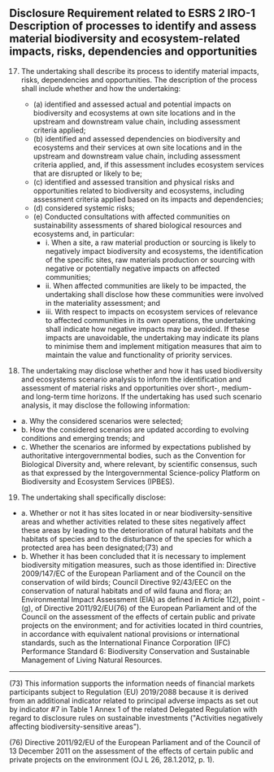 ## Disclosure Requirement related to ESRS 2 IRO-1 Description of processes to identify and assess material biodiversity and ecosystem-related impacts, risks, dependencies and opportunities

17. The undertaking shall describe its process to identify material impacts, risks, dependencies and opportunities. The description of the process shall include whether and how the undertaking:

	- (a) identified and assessed actual and potential impacts on biodiversity and ecosystems at own site locations and in the upstream and downstream value chain, including assessment criteria applied; 
	- (b) identified and assessed dependencies on biodiversity and ecosystems and their services at own site locations and in the upstream and downstream value chain, including assessment criteria applied, and, if this assessment includes ecosystem services that are disrupted or likely to be; 
	- (c) identified and assessed transition and physical risks and opportunities related to biodiversity and ecosystems, including assessment criteria applied based on its impacts and dependencies; 
	- (d) considered systemic risks; 
	- (e) Conducted consultations with affected communities on sustainability assessments of shared biological resources and ecosystems and, in particular:
		+ i. When a site, a raw material production or sourcing is likely to negatively impact biodiversity and ecosystems, the identification of the specific sites, raw materials production or sourcing with negative or potentially negative impacts on affected communities; 
		+ ii. When affected communities are likely to be impacted, the undertaking shall disclose how these communities were involved in the materiality assessment; and 
		+ iii. With respect to impacts on ecosystem services of relevance to affected communities in its own operations, the undertaking shall indicate how negative impacts may be avoided. If these impacts are unavoidable, the undertaking may indicate its plans to minimise them and implement mitigation measures that aim to maintain the value and functionality of priority services. 

18. The undertaking may disclose whether and how it has used biodiversity and ecosystems scenario analysis to inform the identification and assessment of material risks and opportunities over short-, medium- and long-term time horizons. If the undertaking has used such scenario analysis, it may disclose the following information:

- a. Why the considered scenarios were selected; 
- b. How the considered scenarios are updated according to evolving conditions and emerging trends; and 
- c. Whether the scenarios are informed by expectations published by authoritative intergovernmental bodies, such as the Convention for Biological Diversity and, where relevant, by scientific consensus, such as that expressed by the Intergovernmental Science-policy Platform on Biodiversity and Ecosystem Services (IPBES). 

19. The undertaking shall specifically disclose:

- a. Whether or not it has sites located in or near biodiversity-sensitive areas and whether activities related to these sites negatively affect these areas by leading to the deterioration of natural habitats and the habitats of species and to the disturbance of the species for which a protected area has been designated;(73) and 
- b. Whether it has been concluded that it is necessary to implement biodiversity mitigation measures, such as those identified in: Directive 2009/147/EC of the European Parliament and of the Council on the conservation of wild birds; Council Directive 92/43/EEC on the conservation of natural habitats and of wild fauna and flora; an Environmental Impact Assessment (EIA) as defined in Article 1(2), point 	- (g), of Directive 2011/92/EU(76) of the European Parliament and of the Council on the assessment of the effects of certain public and private projects on the environment; and for activities located in third countries, in accordance with equivalent national provisions or international standards, such as the International Finance Corporation (IFC) Performance Standard 6: Biodiversity Conservation and Sustainable Management of Living Natural Resources.

---
(73) This information supports the information needs of financial markets participants subject to Regulation (EU) 2019/2088 because it is derived from an additional indicator related to principal adverse impacts as set out by indicator #7 in Table 1 Annex 1 of the related Delegated Regulation with regard to disclosure rules on sustainable investments ("Activities negatively affecting biodiversity-sensitive areas").

(76) Directive 2011/92/EU of the European Parliament and of the Council of 13 December 2011 on the assessment of the effects of certain public and private projects on the environment (OJ L 26, 28.1.2012, p. 1).
